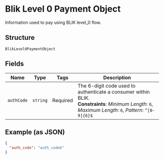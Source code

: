 
# Blik Level 0 Payment Object

Information used to pay using BLIK level_0 flow.

## Structure

`BlikLevel0PaymentObject`

## Fields

| Name | Type | Tags | Description |
|  --- | --- | --- | --- |
| `authCode` | `string` | Required | The 6-digit code used to authenticate a consumer within BLIK.<br>**Constraints**: *Minimum Length*: `6`, *Maximum Length*: `6`, *Pattern*: `^[0-9]{6}$` |

## Example (as JSON)

```json
{
  "auth_code": "auth_code6"
}
```

